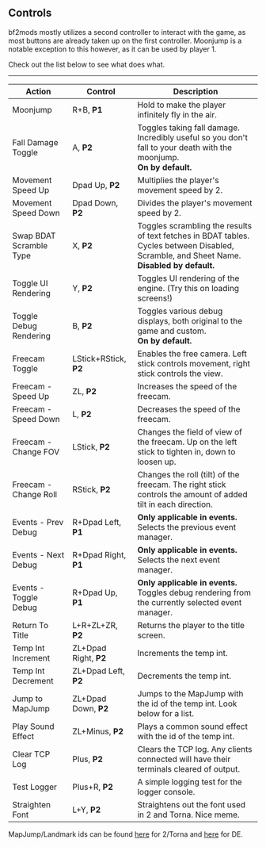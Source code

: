 ## Controls

bf2mods mostly utilizes a second controller to interact with the game, as most buttons are already taken up on the first controller. Moonjump is a notable exception to this however, as it can be used by player 1.

Check out the list below to see what does what.

---

| Action                  | Control               | Description                                                                                                                                    |
|-------------------------|-----------------------|------------------------------------------------------------------------------------------------------------------------------------------------|
| Moonjump                | R+B, **P1**           | Hold to make the player infinitely fly in the air.                                                                                             |
| Fall Damage Toggle      | A, **P2**             | Toggles taking fall damage. Incredibly useful so you don't fall to your death with the moonjump.<br/>**On by default.**                        |
| Movement Speed Up       | Dpad Up, **P2**       | Multiplies the player's movement speed by 2.                                                                                                   |
| Movement Speed Down     | Dpad Down, **P2**     | Divides the player's movement speed by 2.                                                                                                      |
| Swap BDAT Scramble Type | X, **P2**             | Toggles scrambling the results of text fetches in BDAT tables. Cycles between Disabled, Scramble, and Sheet Name.<br/>**Disabled by default.** |
| Toggle UI Rendering     | Y, **P2**             | Toggles UI rendering of the engine. (Try this on loading screens!)                                                                             |
| Toggle Debug Rendering  | B, **P2**             | Toggles various debug displays, both original to the game and custom.<br/>**On by default.**                                                   |
| Freecam Toggle          | LStick+RStick, **P2** | Enables the free camera. Left stick controls movement, right stick controls the view.                                                          |
| Freecam - Speed Up      | ZL, **P2**            | Increases the speed of the freecam.                                                                                                            |
| Freecam - Speed Down    | L, **P2**             | Decreases the speed of the freecam.                                                                                                            |
| Freecam - Change FOV    | LStick, **P2**        | Changes the field of view of the freecam. Up on the left stick to tighten in, down to loosen up.                                               |
| Freecam - Change Roll   | RStick, **P2**        | Changes the roll (tilt) of the freecam. The right stick controls the amount of added tilt in each direction.                                   |
| Events - Prev Debug     | R+Dpad Left, **P1**   | **Only applicable in events.** Selects the previous event manager.                                                                             |
| Events - Next Debug     | R+Dpad Right, **P1**  | **Only applicable in events.** Selects the next event manager.                                                                                 |
| Events - Toggle Debug   | R+Dpad Up, **P1**     | **Only applicable in events.** Toggles debug rendering from the currently selected event manager.                                              |
| Return To Title         | L+R+ZL+ZR, **P2**     | Returns the player to the title screen.                                                                                                        |
| Temp Int Increment      | ZL+Dpad Right, **P2** | Increments the temp int.                                                                                                                       |
| Temp Int Decrement      | ZL+Dpad Left, **P2**  | Decrements the temp int.                                                                                                                       |
| Jump to MapJump         | ZL+Dpad Down, **P2**  | Jumps to the MapJump with the id of the temp int. Look below for a list.                                                                       |
| Play Sound Effect       | ZL+Minus, **P2**      | Plays a common sound effect with the id of the temp int.                                                                                       |
| Clear TCP Log           | Plus, **P2**          | Clears the TCP log. Any clients connected will have their terminals cleared of output.                                                         |
| Test Logger             | Plus+R, **P2**        | A simple logging test for the logger console.                                                                                                  |
| Straighten Font         | L+Y, **P2**           | Straightens out the font used in 2 and Torna. Nice meme.                                                                                       |

MapJump/Landmark ids can be found [here](https://xenoblade.github.io/xb2/bdat/common/SYS_MapJumpList.html) for 2/Torna and [here](https://xenoblade.github.io/xb1de/bdat/bdat_common/landmarklist.html) for DE.